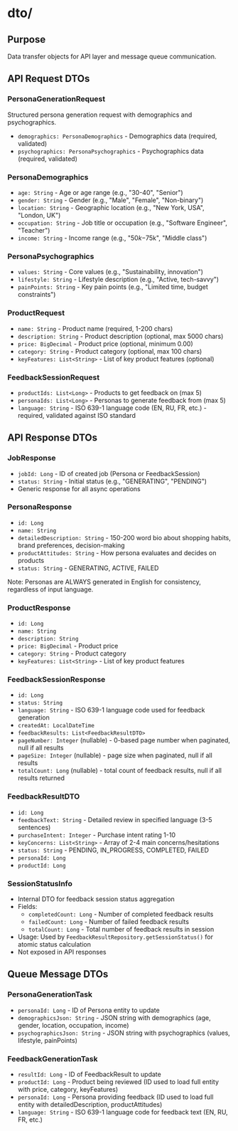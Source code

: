 # dto/

## Purpose
Data transfer objects for API layer and message queue communication.

## API Request DTOs

### PersonaGenerationRequest
Structured persona generation request with demographics and psychographics.
- `demographics: PersonaDemographics` - Demographics data (required, validated)
- `psychographics: PersonaPsychographics` - Psychographics data (required, validated)

### PersonaDemographics
- `age: String` - Age or age range (e.g., "30-40", "Senior")
- `gender: String` - Gender (e.g., "Male", "Female", "Non-binary")
- `location: String` - Geographic location (e.g., "New York, USA", "London, UK")
- `occupation: String` - Job title or occupation (e.g., "Software Engineer", "Teacher")
- `income: String` - Income range (e.g., "$50k-$75k", "Middle class")

### PersonaPsychographics
- `values: String` - Core values (e.g., "Sustainability, innovation")
- `lifestyle: String` - Lifestyle description (e.g., "Active, tech-savvy")
- `painPoints: String` - Key pain points (e.g., "Limited time, budget constraints")

### ProductRequest
- `name: String` - Product name (required, 1-200 chars)
- `description: String` - Product description (optional, max 5000 chars)
- `price: BigDecimal` - Product price (optional, minimum 0.00)
- `category: String` - Product category (optional, max 100 chars)
- `keyFeatures: List<String>` - List of key product features (optional)

### FeedbackSessionRequest
- `productIds: List<Long>` - Products to get feedback on (max 5)
- `personaIds: List<Long>` - Personas to generate feedback from (max 5)
- `language: String` - ISO 639-1 language code (EN, RU, FR, etc.) - required, validated against ISO standard

## API Response DTOs

### JobResponse
- `jobId: Long` - ID of created job (Persona or FeedbackSession)
- `status: String` - Initial status (e.g., "GENERATING", "PENDING")
- Generic response for all async operations

### PersonaResponse
- `id: Long`
- `name: String`
- `detailedDescription: String` - 150-200 word bio about shopping habits, brand preferences, decision-making
- `productAttitudes: String` - How persona evaluates and decides on products
- `status: String` - GENERATING, ACTIVE, FAILED

Note: Personas are ALWAYS generated in English for consistency, regardless of input language.

### ProductResponse
- `id: Long`
- `name: String`
- `description: String`
- `price: BigDecimal` - Product price
- `category: String` - Product category
- `keyFeatures: List<String>` - List of key product features

### FeedbackSessionResponse
- `id: Long`
- `status: String`
- `language: String` - ISO 639-1 language code used for feedback generation
- `createdAt: LocalDateTime`
- `feedbackResults: List<FeedbackResultDTO>`
- `pageNumber: Integer` (nullable) - 0-based page number when paginated, null if all results
- `pageSize: Integer` (nullable) - page size when paginated, null if all results
- `totalCount: Long` (nullable) - total count of feedback results, null if all results returned

### FeedbackResultDTO
- `id: Long`
- `feedbackText: String` - Detailed review in specified language (3-5 sentences)
- `purchaseIntent: Integer` - Purchase intent rating 1-10
- `keyConcerns: List<String>` - Array of 2-4 main concerns/hesitations
- `status: String` - PENDING, IN_PROGRESS, COMPLETED, FAILED
- `personaId: Long`
- `productId: Long`

### SessionStatusInfo
- Internal DTO for feedback session status aggregation
- Fields:
  - `completedCount: Long` - Number of completed feedback results
  - `failedCount: Long` - Number of failed feedback results
  - `totalCount: Long` - Total number of feedback results in session
- Usage: Used by `FeedbackResultRepository.getSessionStatus()` for atomic status calculation
- Not exposed in API responses

## Queue Message DTOs

### PersonaGenerationTask
- `personaId: Long` - ID of Persona entity to update
- `demographicsJson: String` - JSON string with demographics (age, gender, location, occupation, income)
- `psychographicsJson: String` - JSON string with psychographics (values, lifestyle, painPoints)

### FeedbackGenerationTask
- `resultId: Long` - ID of FeedbackResult to update
- `productId: Long` - Product being reviewed (ID used to load full entity with price, category, keyFeatures)
- `personaId: Long` - Persona providing feedback (ID used to load full entity with detailedDescription, productAttitudes)
- `language: String` - ISO 639-1 language code for feedback text (EN, RU, FR, etc.)
